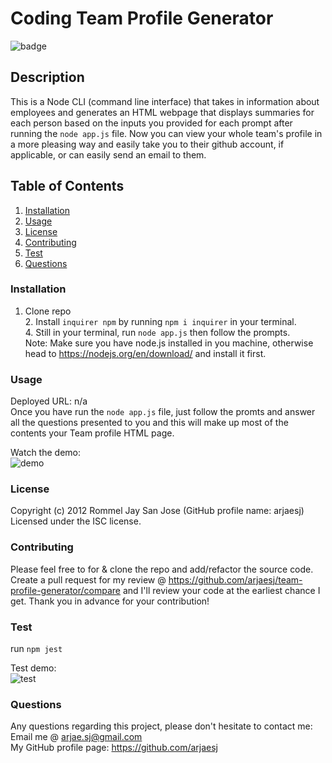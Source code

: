 # Coding Team Profile Generator
  ![badge](https://img.shields.io/badge/License-ISC-green.svg)

## Description
This is a Node CLI (command line interface) that takes in information about employees and generates an HTML webpage that displays summaries for each person based on the inputs you provided for each prompt after running the `node app.js` file. Now you can view your whole team's profile in a more pleasing way and easily take you to their github account, if applicable, or can easily send an email to them.  

## Table of Contents
1. [Installation](#Installation)
2. [Usage](#Usage)
3. [License](#License)
3. [Contributing](#Contributing)
3. [Test](#Test)
3. [Questions](#Questions)


### Installation
1. Clone repo</br> 2. Install `inquirer npm` by running `npm i inquirer` in your terminal.</br>  4. Still in your terminal, run `node app.js` then follow the prompts.</br> Note: Make sure you have node.js installed in you machine, otherwise head to https://nodejs.org/en/download/ and install it first.

### Usage
Deployed URL: n/a  
Once you have run the `node app.js` file, just follow the promts and answer all the questions presented to you and this will make up most of the contents your Team profile HTML page.   
 
Watch the demo:  
![demo](./Assets/images/demo.gif)

### License
Copyright (c) 2012 Rommel Jay San Jose (GitHub profile name: arjaesj)  
Licensed under the ISC license.

### Contributing
Please feel free to for & clone the repo and add/refactor the source code. Create a pull request for my review @ https://github.com/arjaesj/team-profile-generator/compare and I'll review your code at the earliest chance I get. Thank you in advance for your contribution!

### Test
run `npm jest`

Test demo:  
![test](./Assets/images/test.gif)

### Questions
Any questions regarding this project, please don't hesitate to contact me:  
Email me @ arjae.sj@gmail.com  
My GitHub profile page: https://github.com/arjaesj  

